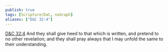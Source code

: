 ```yaml
---
publish: true
tags: [Scripture/DaC, noGraph]
aliases: ["D&C 32:4"]
---
```

[D&C 32:4](https://churchofjesuschrist.org/study/scriptures/dc-testament/dc/32?lang=eng&id=p4#p4) And they shall give heed to that which is written, and pretend to no other revelation; and they shall pray always that I may unfold the same to their understanding.
